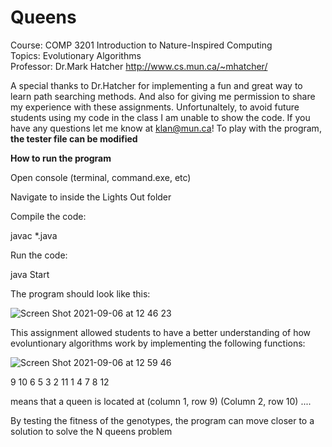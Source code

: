 # Queens


Course: COMP 3201 Introduction to Nature-Inspired Computing  <br>
Topics: Evolutionary Algorithms <br>
Professor: Dr.Mark Hatcher http://www.cs.mun.ca/~mhatcher/  <br>


A special thanks to Dr.Hatcher for implementing a fun and great way to learn path searching methods. And also for giving me permission to share my experience with these assignments.
Unfortunaltely, to avoid future students using my code in the class I am unable to show the code. If you have any questions let me know at klan@mun.ca!
To play with the program, **the tester file can be modified** <br>



**How to run the program**

Open console (terminal, command.exe, etc)

Navigate to inside the Lights Out folder

Compile the code:

javac *.java

Run the code:

java Start


The program should look like this:

![Screen Shot 2021-09-06 at 12 46 23](https://user-images.githubusercontent.com/66441548/132238340-71a582d7-7612-40ca-878b-c7f45429b6a7.png)



This assignment allowed students to have a better understanding of how evoluntionary algorithms work by implementing the following functions:

![Screen Shot 2021-09-06 at 12 59 46](https://user-images.githubusercontent.com/66441548/132239266-1bb76aca-e472-4a9c-8f8f-915859f5b15d.png)

9 10 6 5 3 2 11 1 4 7 8 12

means that a queen is located at (column 1, row 9) (Column 2, row 10) ....

By testing the fitness of the genotypes, the program can move closer to a solution to solve the N queens problem
